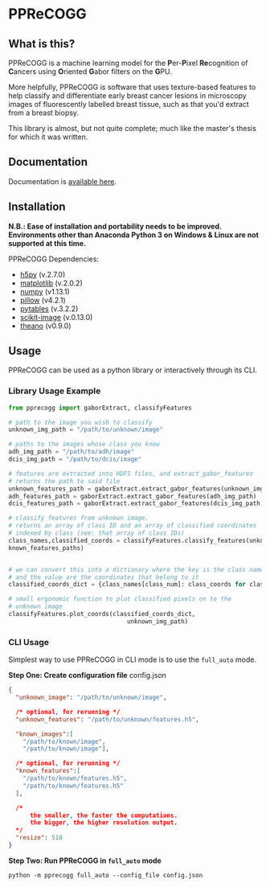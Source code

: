 # PPReCOGG

## What is this?
PPReCOGG is a machine learning model for the **P**er-**P**ixel
**Re**cognition of **C**ancers using **O**riented **G**abor 
filters on the **G**PU.

More helpfully, PPReCOGG is software that uses texture-based 
features to help classify and differentiate early breast cancer
lesions in microscopy images of fluorescently labelled breast 
tissue, such as that you'd extract from a breast biopsy. 

This library is almost, but not quite complete; much like the 
master's thesis for which it was written.

## Documentation
Documentation is [available here](http://bit.ly/2BHzYfL).

## Installation
**N.B.: Ease of installation and portability needs to be improved.
  Environments other than Anaconda Python 3 on Windows & Linux are
  not supported at this time.**
  
PPReCOGG Dependencies:
* [h5py](http://www.h5py.org/) (v.2.7.0)
* [matplotlib](http://matplotlib.org/) (v.2.0.2)
* [numpy](http://www.numpy.org/) (v1.13.1)
* [pillow](https://pillow.readthedocs.io/en/4.3.x/) (v4.2.1)
* [pytables](http://www.pytables.org/) (v.3.2.2)
* [scikit-image](http://www.pytables.org/) (v.0.13.0)
* [theano](http://www.deeplearning.net/software/theano/) (v0.9.0)


## Usage
PPReCOGG can be used as a python library or interactively through its CLI.

### Library Usage Example

```python
from pprecogg import gaborExtract, classifyFeatures

# path to the image you wish to classify
unknown_img_path = "/path/to/unknown/image"

# paths to the images whose class you know
adh_img_path = "/path/to/adh/image"
dcis_img_path = "/path/to/dcis/image"

# features are extracted into HDF5 files, and extract_gabor_features
# returns the path to said file
unknown_features_path = gaborExtract.extract_gabor_features(unknown_img_path)
adh_features_path = gaborExtract.extract_gabor_features(adh_img_path)
dcis_features_path = gaborExtract.extract_gabor_features(dcis_img_path)

# classify features from unknown image. 
# returns an array of class ID and an array of classified coordinates
# indexed by class (see: that array of class IDs)
class_names,classified_coords = classifyFeatures.classify_features(unknown_features_path,
known_features_paths)


# we can convert this into a dictionary where the key is the class name
# and the value are the coordinates that belong to it
classified_coords_dict = {class_names[class_num]: class_coords for class_num, class_coords in enumerate(classified_coords)}

# small ergonomic function to plot classified pixels on to the
# unknown image
classifyFeatures.plot_coords(classified_coords_dict,
                                 unknown_img_path)
```

### CLI Usage

Simplest way to use PPReCOGG in CLI mode is to use the `full_auto`
mode.

**Step One: Create configuration file**
config.json
```json
{
  "unknown_image": "/path/to/unknown/image",

  /* optional, for rerunning */
  "unknown_features": "/path/to/unknown/features.h5",

  "known_images":[
    "/path/to/known/image",
    "/path/to/known/image"],

  /* optional, for rerunning */
  "known_features":[
    "/path/to/known/features.h5",
    "/path/to/known/features.h5"
  ],

  /* 
      the smaller, the faster the computations. 
      the bigger, the higher resolution output.
  */
  "resize": 510
}
```

**Step Two: Run PPReCOGG in `full_auto` mode**
```
python -m pprecogg full_auto --config_file config.json
```